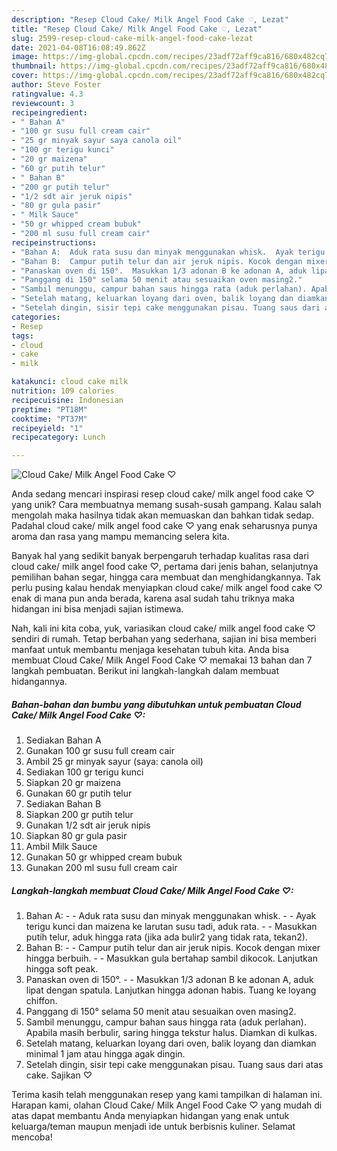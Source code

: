 ```yaml
---
description: "Resep Cloud Cake/ Milk Angel Food Cake ♡, Lezat"
title: "Resep Cloud Cake/ Milk Angel Food Cake ♡, Lezat"
slug: 2599-resep-cloud-cake-milk-angel-food-cake-lezat
date: 2021-04-08T16:08:49.862Z
image: https://img-global.cpcdn.com/recipes/23adf72aff9ca816/680x482cq70/cloud-cake-milk-angel-food-cake-♡-foto-resep-utama.jpg
thumbnail: https://img-global.cpcdn.com/recipes/23adf72aff9ca816/680x482cq70/cloud-cake-milk-angel-food-cake-♡-foto-resep-utama.jpg
cover: https://img-global.cpcdn.com/recipes/23adf72aff9ca816/680x482cq70/cloud-cake-milk-angel-food-cake-♡-foto-resep-utama.jpg
author: Steve Foster
ratingvalue: 4.3
reviewcount: 3
recipeingredient:
- " Bahan A"
- "100 gr susu full cream cair"
- "25 gr minyak sayur saya canola oil"
- "100 gr terigu kunci"
- "20 gr maizena"
- "60 gr putih telur"
- " Bahan B"
- "200 gr putih telur"
- "1/2 sdt air jeruk nipis"
- "80 gr gula pasir"
- " Milk Sauce"
- "50 gr whipped cream bubuk"
- "200 ml susu full cream cair"
recipeinstructions:
- "Bahan A:  Aduk rata susu dan minyak menggunakan whisk.  Ayak terigu kunci dan maizena ke larutan susu tadi, aduk rata.  Masukkan putih telur, aduk hingga rata (jika ada bulir2 yang tidak rata, tekan2)."
- "Bahan B:  Campur putih telur dan air jeruk nipis. Kocok dengan mixer hingga berbuih.  Masukkan gula bertahap sambil dikocok. Lanjutkan hingga soft peak."
- "Panaskan oven di 150°.  Masukkan 1/3 adonan B ke adonan A, aduk lipat dengan spatula. Lanjutkan hingga adonan habis. Tuang ke loyang chiffon."
- "Panggang di 150° selama 50 menit atau sesuaikan oven masing2."
- "Sambil menunggu, campur bahan saus hingga rata (aduk perlahan). Apabila masih berbulir, saring hingga tekstur halus. Diamkan di kulkas."
- "Setelah matang, keluarkan loyang dari oven, balik loyang dan diamkan minimal 1 jam atau hingga agak dingin."
- "Setelah dingin, sisir tepi cake menggunakan pisau. Tuang saus dari atas cake. Sajikan ♡"
categories:
- Resep
tags:
- cloud
- cake
- milk

katakunci: cloud cake milk 
nutrition: 109 calories
recipecuisine: Indonesian
preptime: "PT18M"
cooktime: "PT37M"
recipeyield: "1"
recipecategory: Lunch

---
```



![Cloud Cake/ Milk Angel Food Cake ♡](https://img-global.cpcdn.com/recipes/23adf72aff9ca816/680x482cq70/cloud-cake-milk-angel-food-cake-♡-foto-resep-utama.jpg)

Anda sedang mencari inspirasi resep cloud cake/ milk angel food cake ♡ yang unik? Cara membuatnya memang susah-susah gampang. Kalau salah mengolah maka hasilnya tidak akan memuaskan dan bahkan tidak sedap. Padahal cloud cake/ milk angel food cake ♡ yang enak seharusnya punya aroma dan rasa yang mampu memancing selera kita.

Banyak hal yang sedikit banyak berpengaruh terhadap kualitas rasa dari cloud cake/ milk angel food cake ♡, pertama dari jenis bahan, selanjutnya pemilihan bahan segar, hingga cara membuat dan menghidangkannya. Tak perlu pusing kalau hendak menyiapkan cloud cake/ milk angel food cake ♡ enak di mana pun anda berada, karena asal sudah tahu triknya maka hidangan ini bisa menjadi sajian istimewa.




Nah, kali ini kita coba, yuk, variasikan cloud cake/ milk angel food cake ♡ sendiri di rumah. Tetap berbahan yang sederhana, sajian ini bisa memberi manfaat untuk membantu menjaga kesehatan tubuh kita. Anda bisa membuat Cloud Cake/ Milk Angel Food Cake ♡ memakai 13 bahan dan 7 langkah pembuatan. Berikut ini langkah-langkah dalam membuat hidangannya.

<!--inarticleads1-->

##### Bahan-bahan dan bumbu yang dibutuhkan untuk pembuatan Cloud Cake/ Milk Angel Food Cake ♡:

1. Sediakan  Bahan A
1. Gunakan 100 gr susu full cream cair
1. Ambil 25 gr minyak sayur (saya: canola oil)
1. Sediakan 100 gr terigu kunci
1. Siapkan 20 gr maizena
1. Gunakan 60 gr putih telur
1. Sediakan  Bahan B
1. Siapkan 200 gr putih telur
1. Gunakan 1/2 sdt air jeruk nipis
1. Siapkan 80 gr gula pasir
1. Ambil  Milk Sauce
1. Gunakan 50 gr whipped cream bubuk
1. Gunakan 200 ml susu full cream cair




<!--inarticleads2-->

##### Langkah-langkah membuat Cloud Cake/ Milk Angel Food Cake ♡:

1. Bahan A: -  - Aduk rata susu dan minyak menggunakan whisk. -  - Ayak terigu kunci dan maizena ke larutan susu tadi, aduk rata. -  - Masukkan putih telur, aduk hingga rata (jika ada bulir2 yang tidak rata, tekan2).
1. Bahan B: -  - Campur putih telur dan air jeruk nipis. Kocok dengan mixer hingga berbuih. -  - Masukkan gula bertahap sambil dikocok. Lanjutkan hingga soft peak.
1. Panaskan oven di 150°. -  - Masukkan 1/3 adonan B ke adonan A, aduk lipat dengan spatula. Lanjutkan hingga adonan habis. Tuang ke loyang chiffon.
1. Panggang di 150° selama 50 menit atau sesuaikan oven masing2.
1. Sambil menunggu, campur bahan saus hingga rata (aduk perlahan). Apabila masih berbulir, saring hingga tekstur halus. Diamkan di kulkas.
1. Setelah matang, keluarkan loyang dari oven, balik loyang dan diamkan minimal 1 jam atau hingga agak dingin.
1. Setelah dingin, sisir tepi cake menggunakan pisau. Tuang saus dari atas cake. Sajikan ♡




Terima kasih telah menggunakan resep yang kami tampilkan di halaman ini. Harapan kami, olahan Cloud Cake/ Milk Angel Food Cake ♡ yang mudah di atas dapat membantu Anda menyiapkan hidangan yang enak untuk keluarga/teman maupun menjadi ide untuk berbisnis kuliner. Selamat mencoba!

